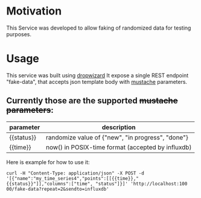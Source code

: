 Motivation
==========

This Service was developed to allow faking of randomized data for testing purposes.

Usage
=====

This service was built using [dropwizard](https://dropwizard.github.io/dropwizard/index.html)
It expose a single REST endpoint "fake-data", that accepts json template body with [mustache](https://github.com/spullara/mustache.java)
parameters.

Currently those are the supported ~~mustache parameters~~:
----------------------------------------------------------

| parameter  | description |
| ------------- | ------------- |
| {{status}}  | randomize value of {"new", "in progress", "done"}  |
| {{time}}  | now() in POSIX-time format (accepted by influxdb)   |

Here is example for how to use it:
```HTTP
curl -H "Content-Type: application/json" -X POST -d '[{"name":"my_time_series4","points":[[{{time}},"{{status}}"]],"columns":["time", "status"]}]' 'http://localhost:100
00/fake-data?repeat=2&sendto=influxdb'
```

